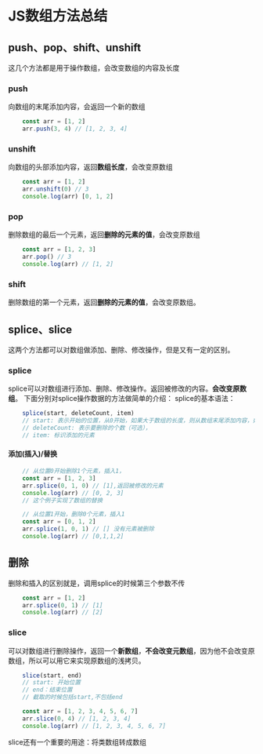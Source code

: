 # JS数组方法总结

## push、pop、shift、unshift
这几个方法都是用于操作数组，会改变数组的内容及长度

### push
向数组的末尾添加内容，会返回一个新的数组

```js
    const arr = [1, 2]
    arr.push(3, 4) // [1, 2, 3, 4]
```

### unshift
向数组的头部添加内容，返回**数组长度**，会改变原数组

```js
    const arr = [1, 2]
    arr.unshift(0) // 3
    console.log(arr) [0, 1, 2]
```

### pop
删除数组的最后一个元素，返回**删除的元素的值**，会改变原数组

```js
    const arr = [1, 2, 3]
    arr.pop() // 3
    console.log(arr) // [1, 2]
```

### shift
删除数组的第一个元素，返回**删除的元素的值**，会改变原数组。

## splice、slice
这两个方法都可以对数组做添加、删除、修改操作，但是又有一定的区别。

### splice
splice可以对数组进行添加、删除、修改操作。返回被修改的内容。**会改变原数组**。
下面分别对splice操作数据的方法做简单的介绍：
splice的基本语法：

```js
    splice(start, deleteCount, item)
    // start: 表示开始的位置，从0开始，如果大于数组的长度，则从数组末尾添加内容，如果为负数，则从数组末尾的第几位开始。
    // deleteCount: 表示要删除的个数（可选），
    // item: 标识添加的元素
```

#### 添加(插入)/替换

```js
    // 从位置0开始删除1个元素，插入1，
    const arr = [1, 2, 3]
    arr.splice(0, 1, 0) // [1],返回被修改的元素
    console.log(arr) // [0, 2, 3]
    // 这个例子实现了数组的替换
```

```js
    // 从位置1开始，删除0个元素，插入1
    const arr = [0, 1, 2]
    arr.splice(1, 0, 1) // [] 没有元素被删除
    console.log(arr) // [0,1,1,2]
```

## 删除
删除和插入的区别就是，调用splice的时候第三个参数不传

```js
    const arr = [1, 2]
    arr.splice(0, 1) // [1]
    console.log(arr) // [2]
```

### slice
可以对数组进行删除操作，返回一个**新数组**，**不会改变元数组**，因为他不会改变原数组，所以可以用它来实现原数组的浅拷贝。

```js
    slice(start, end)
    // start: 开始位置
    // end：结束位置
    // 截取的时候包括start,不包括end
```

```js
    const arr = [1, 2, 3, 4, 5, 6, 7]
    arr.slice(0, 4) // [1, 2, 3, 4]
    console.log(arr) // [1, 2, 3, 4, 5, 6, 7]
```
slice还有一个重要的用途：将类数组转成数组